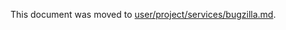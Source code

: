 This document was moved to [user/project/services/bugzilla.md](../user/project/services/bugzilla.md). 
